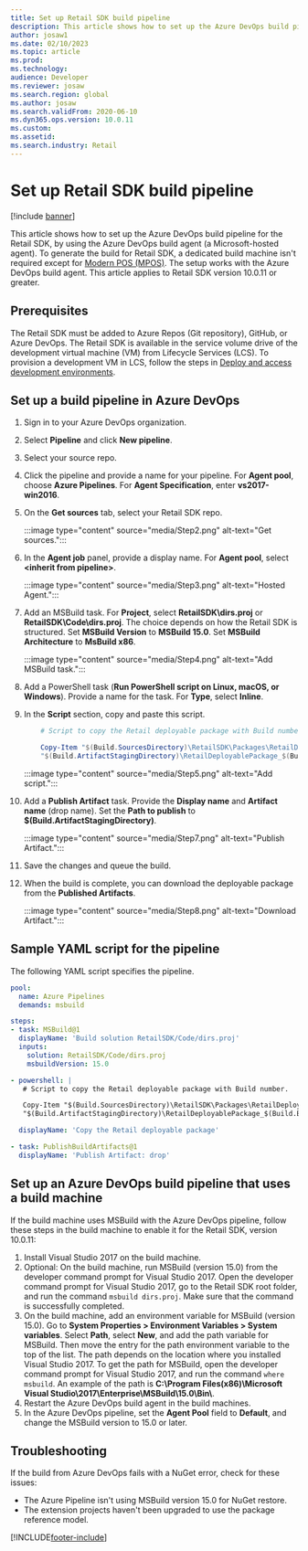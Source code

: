 ```yaml
---
title: Set up Retail SDK build pipeline
description: This article shows how to set up the Azure DevOps build pipeline for the Retail SDK.
author: josaw1
ms.date: 02/10/2023
ms.topic: article
ms.prod: 
ms.technology: 
audience: Developer
ms.reviewer: josaw
ms.search.region: global
ms.author: josaw
ms.search.validFrom: 2020-06-10
ms.dyn365.ops.version: 10.0.11
ms.custom: 
ms.assetid: 
ms.search.industry: Retail
---
```


# Set up Retail SDK build pipeline

[!include [banner](../../includes/banner.md)]

This article shows how to set up the Azure DevOps build pipeline for the Retail SDK, by using the Azure DevOps build agent (a Microsoft-hosted agent). To generate the build for Retail SDK, a dedicated build machine isn't required except for [Modern POS (MPOS)](mpos-build-agent.md#why-cant-i-use-an-azure-devops-hosted-agent). The setup works with the Azure DevOps build agent. This article applies to Retail SDK version 10.0.11 or greater. 

## Prerequisites

The Retail SDK must be added to Azure Repos (Git repository), GitHub, or Azure DevOps. The Retail SDK is available in the service volume drive of the development virtual machine (VM) from Lifecycle Services (LCS). To provision a development VM in LCS, follow the steps in [Deploy and access development environments](../../../fin-ops-core/dev-itpro/dev-tools/access-instances.md).

## Set up a build pipeline in Azure DevOps

1. Sign in to your Azure DevOps organization.
2. Select **Pipeline** and click **New pipeline**.
3. Select your source repo.
4. Click the pipeline and provide a name for your pipeline. For **Agent pool**, choose **Azure Pipelines**. For **Agent Specification**, enter **vs2017-win2016**.
5. On the **Get sources** tab, select your Retail SDK repo.

    :::image type="content" source="media/Step2.png" alt-text="Get sources.":::
    
6. In the **Agent job** panel, provide a display name. For **Agent pool**, select **\<inherit from pipeline\>**.

    :::image type="content" source="media/Step3.png" alt-text="Hosted Agent.":::

7. Add an MSBuild task. For **Project**, select **RetailSDK\\dirs.proj** or **RetailSDK\\Code\\dirs.proj**. The choice depends on how the Retail SDK is structured. Set **MSBuild Version** to **MSBuild 15.0**. Set **MSBuild Architecture** to **MsBuild x86**.

    :::image type="content" source="media/Step4.png" alt-text="Add MSBuild task.":::

8. Add a PowerShell task (**Run PowerShell script on Linux, macOS, or Windows**). Provide a name for the task. For **Type**, select **Inline**.

9. In the **Script** section, copy and paste this script.

    ```Powershell
        # Script to copy the Retail deployable package with Build number.

        Copy-Item "$(Build.SourcesDirectory)\RetailSDK\Packages\RetailDeployablePackage\RetailDeployablePackage.zip" -Destination
        "$(Build.ArtifactStagingDirectory)\RetailDeployablePackage_$(Build.BuildNumber).zip"
    ```

    :::image type="content" source="media/Step5.png" alt-text="Add script.":::

10. Add a **Publish Artifact** task. Provide the **Display name** and **Artifact name** (drop name). Set the **Path to publish** to **$(Build.ArtifactStagingDirectory)**.

    :::image type="content" source="media/Step7.png" alt-text="Publish Artifact.":::

10. Save the changes and queue the build.

11. When the build is complete, you can download the deployable package from the **Published Artifacts**.

    :::image type="content" source="media/Step8.png" alt-text="Download Artifact.":::

## Sample YAML script for the pipeline

The following YAML script specifies the pipeline.

```YAML
pool:
  name: Azure Pipelines
  demands: msbuild

steps:
- task: MSBuild@1
  displayName: 'Build solution RetailSDK/Code/dirs.proj'
  inputs:
    solution: RetailSDK/Code/dirs.proj
    msbuildVersion: 15.0

- powershell: |
   # Script to copy the Retail deployable package with Build number.

   Copy-Item "$(Build.SourcesDirectory)\RetailSDK\Packages\RetailDeployablePackage\RetailDeployablePackage.zip" -Destination
   "$(Build.ArtifactStagingDirectory)\RetailDeployablePackage_$(Build.BuildNumber).zip"

  displayName: 'Copy the Retail deployable package'

- task: PublishBuildArtifacts@1
  displayName: 'Publish Artifact: drop'
```

## Set up an Azure DevOps build pipeline that uses a build machine

If the build machine uses MSBuild with the Azure DevOps pipeline, follow these steps in the build machine to enable it for the Retail SDK, version 10.0.11:

1. Install Visual Studio 2017 on the build machine.
2. Optional: On the build machine, run MSBuild (version 15.0) from the developer command prompt for Visual Studio 2017. Open the developer command prompt for Visual Studio 2017, go to the Retail SDK root folder, and run the command `msbuild dirs.proj`. Make sure that the command is successfully completed.
3. On the build machine, add an environment variable for MSBuild (version 15.0). Go to **System Properties \> Environment Variables \> System variables**. Select **Path**, select **New**, and add the path variable for MSBuild. Then move the entry for the path environment variable to the top of the list. The path depends on the location where you installed Visual Studio 2017. To get the path for MSBuild, open the developer command prompt for Visual Studio 2017, and run the command `where msbuild`. An example of the path is **C:\\Program Files(x86)\\Microsoft Visual Studio\\2017\\Enterprise\\MSBuild\\15.0\\Bin\\**.
4. Restart the Azure DevOps build agent in the build machines.
5. In the Azure DevOps pipeline, set the **Agent Pool** field to **Default**, and change the MSBuild version to 15.0 or later.

## Troubleshooting

If the build from Azure DevOps fails with a NuGet error, check for these issues:

- The Azure Pipeline isn't using MSBuild version 15.0 for NuGet restore.
- The extension projects haven't been upgraded to use the package reference model.


[!INCLUDE[footer-include](../../../includes/footer-banner.md)]
